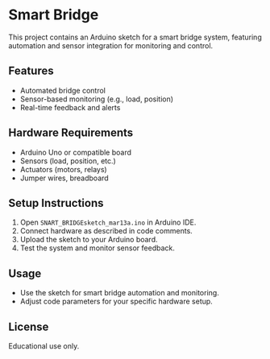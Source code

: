 # Smart Bridge

This project contains an Arduino sketch for a smart bridge system, featuring automation and sensor integration for monitoring and control.

## Features
- Automated bridge control
- Sensor-based monitoring (e.g., load, position)
- Real-time feedback and alerts

## Hardware Requirements
- Arduino Uno or compatible board
- Sensors (load, position, etc.)
- Actuators (motors, relays)
- Jumper wires, breadboard

## Setup Instructions
1. Open `SNART_BRIDGEsketch_mar13a.ino` in Arduino IDE.
2. Connect hardware as described in code comments.
3. Upload the sketch to your Arduino board.
4. Test the system and monitor sensor feedback.

## Usage
- Use the sketch for smart bridge automation and monitoring.
- Adjust code parameters for your specific hardware setup.

## License
Educational use only.
